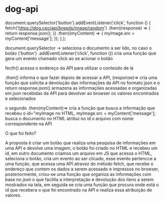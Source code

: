 # dog-api

document.querySelector('button').addEventListener('click', function () {
  fetch('https://dog.ceo/api/breeds/image/random')
    .then((response) => {
      return response.json();
    })
    .then((myContent) => {
      myImage.src = myContent['message'];
    });
},);


document.querySelector -> seleciona o documento a ser lido, no caso o botão ('button') .addEventListener('click', function ()) cria uma função que gera um evento 
chamado click ao se acionar o botão

fecth() acessa o endereço da API para utilizar o conteúdo de lá

.then() informa o que fazer depois de acessar a API, (response)=> cria uma função que solicita a devolução das informações da API no formato json e o
return response.json() armazena as informações acessadas e organizadas em json recebidas da API para devolver ao browser os valores encontrados e selecionados

o segundo .then(myContent)=> cria a função que busca a informação que recebeu o id="myImage no HTML,   myImage.src = myContent['message']; busca o documento no HTML atribui
no id o arquivo com nome correspondente na API

O que foi feito?

A proposta é criar um botão que realiza uma pesquisa de informações em uma API e devolve uma imagem, o botão foi criado no HTML e recebeu um id, em outro documento criamos
um arquivo em JS que acessa o HTML, seleciona o botão, cria um evento ao ser clicado, esse evento pertencce a uma função, que acessa uma API atravez do método fetch, que
recebe o endereço que contem os dados a serem acessado e impressos no browser, posteriormente, criou-se uma função que organiza as informações com base no json o que
facilita a interpretação e devolução dos itens a serem mostrados na tela, em seguida se cria uma função que procura onde está o id que recebera o que foi encontrado
na API e realiza essa atribuição de valores.
